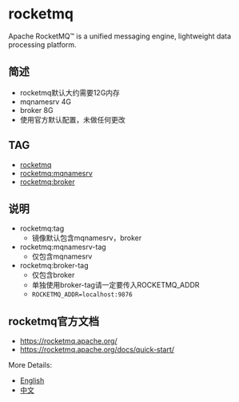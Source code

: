 # rocketmq

Apache RocketMQ™ is a unified messaging engine, lightweight data processing platform.

## 简述
* rocketmq默认大约需要12G内存
* mqnamesrv 4G
* broker 8G
* 使用官方默认配置，未做任何更改

## TAG
* [rocketmq](https://github.com/chaiyd/docker/tree/master/rocketmq)
* [rocketmq:mqnamesrv](https://github.com/chaiyd/docker/tree/master/rocketmq-mqnamesrv)
* [rocketmq:broker](https://github.com/chaiyd/docker/tree/master/rocketmq-broker)

## 说明
* rocketmq:tag
  * 镜像默认包含mqnamesrv，broker  
* rocketmq:mqnamesrv-tag
  * 仅包含mqnamesrv
* rocketmq:broker-tag
  * 仅包含broker
  * 单独使用broker-tag请一定要传入ROCKETMQ_ADDR
  * ```ROCKETMQ_ADDR=localhost:9876```

## rocketmq官方文档
* https://rocketmq.apache.org/
* https://rocketmq.apache.org/docs/quick-start/

More Details:
* [English](https://github.com/apache/rocketmq/tree/master/docs/en)
* [中文](https://github.com/apache/rocketmq/tree/master/docs/cn)
